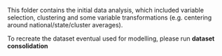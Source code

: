 This folder contains the initial data analysis, which included variable selection, clustering and some variable transformations (e.g. centering around national/state/cluster averages).

To recreate the dataset eventual used for modelling, please run **dataset consolidation**
